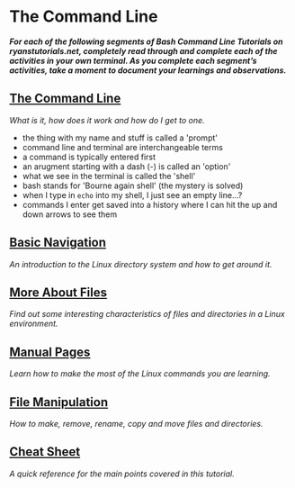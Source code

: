 # The Command Line

***For each of the following segments of Bash Command Line Tutorials on ryanstutorials.net, completely read through and complete each of the activities in your own terminal. As you complete each segment’s activities, take a moment to document your learnings and observations.***

## [The Command Line](https://ryanstutorials.net/linuxtutorial/commandline.php)

*What is it, how does it work and how do I get to one.*

- the thing with my name and stuff is called a 'prompt'
- command line and terminal are interchangeable terms
- a command is typically entered first
- an arugment starting with a dash (-) is called an 'option'
- what we see in the terminal is called the 'shell'
- bash stands for 'Bourne again shell' (the mystery is solved)
- when I type in `echo` into my shell, I just see an empty line...?
- commands I enter get saved into a history where I can hit the up and down arrows to see them


## [Basic Navigation](https://ryanstutorials.net/linuxtutorial/navigation.php)

*An introduction to the Linux directory system and how to get around it.*



## [More About Files](https://ryanstutorials.net/linuxtutorial/aboutfiles.php)

*Find out some interesting characteristics of files and directories in a Linux environment.*



## [Manual Pages](https://ryanstutorials.net/linuxtutorial/manual.php)
*Learn how to make the most of the Linux commands you are learning.*



## [File Manipulation](https://ryanstutorials.net/linuxtutorial/filemanipulation.php)
*How to make, remove, rename, copy and move files and directories.*



## [Cheat Sheet](https://ryanstutorials.net/linuxtutorial/cheatsheet.php)
*A quick reference for the main points covered in this tutorial.*
